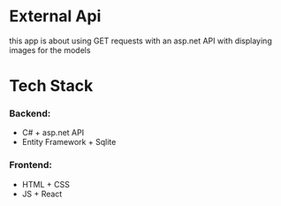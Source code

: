 # External Api

this app is about using GET requests with an asp.net API with displaying images for the models

# Tech Stack
### Backend: 
- C# + asp.net API
- Entity Framework + Sqlite

### Frontend:
- HTML + CSS
- JS + React
